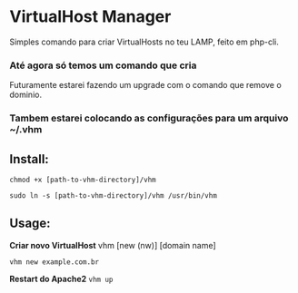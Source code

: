 VirtualHost Manager
===================

Simples comando para criar VirtualHosts no teu LAMP, feito em php-cli.

### Até agora só temos um comando que cria
Futuramente estarei fazendo um upgrade com o comando que remove o dominio.

### Tambem estarei colocando as configurações para um arquivo ~/.vhm


Install:
--------
`chmod +x [path-to-vhm-directory]/vhm`

`sudo ln -s [path-to-vhm-directory]/vhm /usr/bin/vhm`


Usage:
------
**Criar novo VirtualHost**
vhm [new (nw)] [domain name]

`vhm new example.com.br`


**Restart do Apache2**
`vhm up`

